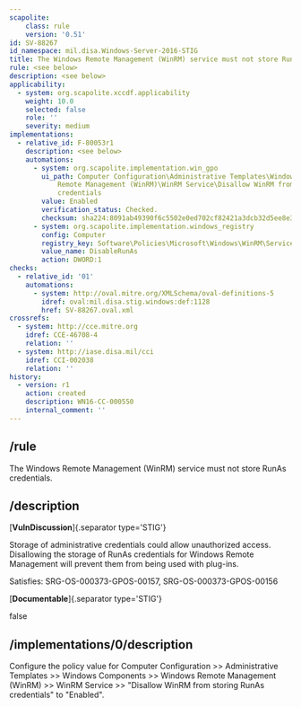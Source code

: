 ```yaml
---
scapolite:
    class: rule
    version: '0.51'
id: SV-88267
id_namespace: mil.disa.Windows-Server-2016-STIG
title: The Windows Remote Management (WinRM) service must not store RunAs credentials.
rule: <see below>
description: <see below>
applicability:
  - system: org.scapolite.xccdf.applicability
    weight: 10.0
    selected: false
    role: ''
    severity: medium
implementations:
  - relative_id: F-80053r1
    description: <see below>
    automations:
      - system: org.scapolite.implementation.win_gpo
        ui_path: Computer Configuration\Administrative Templates\Windows Components\Windows
            Remote Management (WinRM)\WinRM Service\Disallow WinRM from storing RunAs
            credentials
        value: Enabled
        verification_status: Checked.
        checksum: sha224:8091ab49390f6c5502e0ed702cf82421a3dcb32d5ee8e3e8ec9cb1ae
      - system: org.scapolite.implementation.windows_registry
        config: Computer
        registry_key: Software\Policies\Microsoft\Windows\WinRM\Service
        value_name: DisableRunAs
        action: DWORD:1
checks:
  - relative_id: '01'
    automations:
      - system: http://oval.mitre.org/XMLSchema/oval-definitions-5
        idref: oval:mil.disa.stig.windows:def:1128
        href: SV-88267.oval.xml
crossrefs:
  - system: http://cce.mitre.org
    idref: CCE-46708-4
    relation: ''
  - system: http://iase.disa.mil/cci
    idref: CCI-002038
    relation: ''
history:
  - version: r1
    action: created
    description: WN16-CC-000550
    internal_comment: ''
---
```



## /rule

The Windows Remote Management (WinRM) service must not store RunAs credentials.

## /description

[**VulnDiscussion**]{.separator type='STIG'}

Storage of administrative credentials could allow unauthorized access. Disallowing the storage of RunAs credentials for Windows Remote Management will prevent them from being used with plug-ins.

Satisfies: SRG-OS-000373-GPOS-00157, SRG-OS-000373-GPOS-00156

[**Documentable**]{.separator type='STIG'}

false

## /implementations/0/description

Configure the policy value for Computer Configuration >> Administrative Templates >> Windows Components >> Windows Remote Management (WinRM) >> WinRM Service >> "Disallow WinRM from storing RunAs credentials" to "Enabled".
